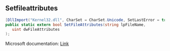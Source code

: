 ## Setfileattributes

```csharp
[DllImport("Kernel32.dll", CharSet = CharSet.Unicode, SetLastError = true)][return: MarshalAs(UnmanagedType.Bool)]
public static extern bool SetFileAttributes(string lpFileName,
   uint dwFileAttributes
);
```

Microsoft documentation: [Link](https://docs.microsoft.com/en-us/windows/win32/api/fileapi/nf-fileapi-setfileattributesw)
